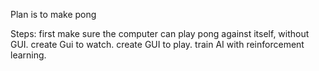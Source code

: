 Plan is to make pong

Steps:
first make sure the computer can play pong against itself, without GUI.
create Gui to watch.
create GUI to play.
train AI with reinforcement learning.
